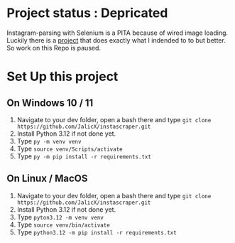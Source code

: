 # Project status : Depricated
Instagram-parsing with Selenium is a PITA because of wired image loading.
Luckily there is a [project](https://github.com/instaloader/instaloader) that does exactly what I indended to to but better.
So work on this Repo is paused.

# Set Up this project

## On Windows 10 / 11

1. Navigate to your dev folder, open a bash there and type `git clone https://github.com/JalicX/instascraper.git`
2. Install Python 3.12 if not done yet.
3. Type `py -m venv venv`
4. Type `source venv/Scripts/activate`
5. Type `py -m pip install -r requirements.txt`


## On Linux / MacOS
1. Navigate to your dev folder, open a bash there and type `git clone https://github.com/JalicX/instascraper.git`
2. Install Python 3.12 if not done yet.
3. Type `pyton3.12 -m venv venv`
4. Type `source venv/bin/activate`
5. Type `python3.12 -m pip install -r requirements.txt`
